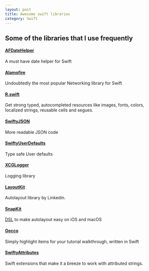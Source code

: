 ```yaml
---
layout: post
title: Awesome swift libraries
category: Swift
---
```


## Some of the libraries that I use frequently

#### [AFDateHelper](https://github.com/melvitax/AFDateHelper)
A must have date helper for Swift

#### [Alamofire](https://github.com/Alamofire/Alamofire)
Undoubtedly the most popular Networking library for Swift

#### [R.swift](https://github.com/mac-cain13/R.swift)
 Get strong typed, autocompleted resources like images, fonts, colors, localized strings, reusable cells and segues.
 
#### [SwiftyJSON](https://github.com/SwiftyJSON/SwiftyJSON)
More readable JSON code

#### [SwiftyUserDefaults](https://github.com/radex/SwiftyUserDefaults)
Type safe User defaults

#### [XCGLogger](https://github.com/DaveWoodCom/XCGLogger)
Logging library

#### [LayoutKit](https://github.com/linkedin/LayoutKit)
Autolayout library by Linkedin.

#### [SnapKit](https://github.com/SnapKit/SnapKit)
[DSL](https://en.wikipedia.org/wiki/Domain-specific_language) to make autolayout easy on iOS and macOS

#### [Gecco](https://github.com/yukiasai/Gecco)
Simply highlight items for your tutorial walkthrough, written in Swift 

#### [SwiftyAttributes](https://github.com/eddiekaiger/SwiftyAttributes)
Swift extensions that make it a breeze to work with attributed strings.
